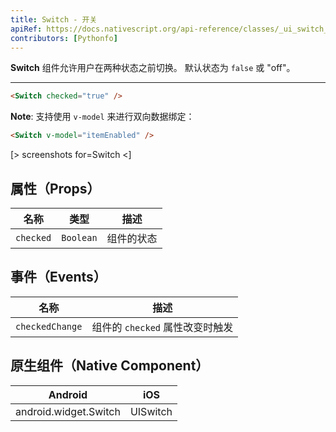```yaml
---
title: Switch - 开关
apiRef: https://docs.nativescript.org/api-reference/classes/_ui_switch_.switch
contributors: [Pythonfo]
---
```


**Switch** 组件允许用户在两种状态之前切换。
默认状态为 `false` 或 "off"。

---

```html
<Switch checked="true" />
```

**Note**: 支持使用 `v-model` 来进行双向数据绑定：

```html
<Switch v-model="itemEnabled" />
```

[> screenshots for=Switch <]

## 属性（Props）

| 名称 | 类型 | 描述 |
|------|------|-------------|
| `checked` | `Boolean` | 组件的状态 |

## 事件（Events）

| 名称 | 描述 |
|------|-------------|
| `checkedChange`| 组件的 `checked` 属性改变时触发 |

## 原生组件（Native Component）
| Android | iOS |
|---------|-----|
| android.widget.Switch | UISwitch |
